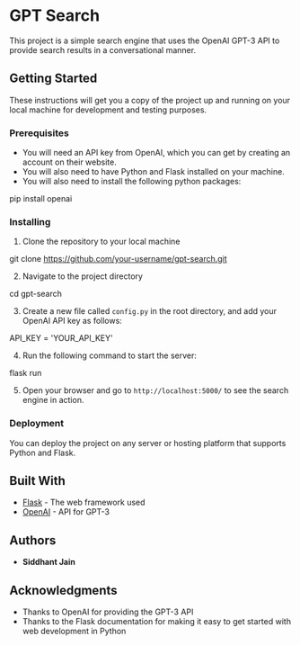 # GPT Search

This project is a simple search engine that uses the OpenAI GPT-3 API to provide search results in a conversational manner.

## Getting Started

These instructions will get you a copy of the project up and running on your local machine for development and testing purposes.

### Prerequisites

- You will need an API key from OpenAI, which you can get by creating an account on their website.
- You will also need to have Python and Flask installed on your machine.
- You will also need to install the following python packages:

pip install openai


### Installing

1. Clone the repository to your local machine

git clone https://github.com/your-username/gpt-search.git

2. Navigate to the project directory

cd gpt-search

3. Create a new file called `config.py` in the root directory, and add your OpenAI API key as follows:

API_KEY = 'YOUR_API_KEY'

4. Run the following command to start the server:

flask run

5. Open your browser and go to `http://localhost:5000/` to see the search engine in action.

### Deployment

You can deploy the project on any server or hosting platform that supports Python and Flask.

## Built With

* [Flask](https://flask.palletsprojects.com/) - The web framework used
* [OpenAI](https://openai.com/) - API for GPT-3

## Authors

* **Siddhant Jain**

## Acknowledgments

* Thanks to OpenAI for providing the GPT-3 API
* Thanks to the Flask documentation for making it easy to get started with web development in Python




